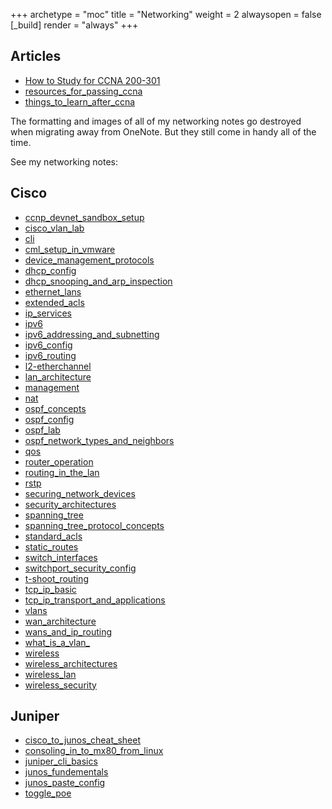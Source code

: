 +++ 
archetype = "moc" 
title = "Networking" 
weight = 2
alwaysopen = false
[_build]
  render = "always"
+++

## Articles
- [How to Study for CCNA 200-301](How%20to%20Study%20for%20CCNA%20200-301.md)
- [resources_for_passing_ccna](resources_for_passing_ccna.md)
- [things_to_learn_after_ccna](things_to_learn_after_ccna.md)

The formatting and images of all of my networking notes go destroyed when migrating away from OneNote. But they still come in handy all of the time. 

See my networking notes:

## Cisco
- [ccnp_devnet_sandbox_setup](perfectdarkmode1.github.io/content/networking/ccnp_devnet_sandbox_setup)
- [cisco_vlan_lab](cisco_vlan_lab)
- [cli](cli)
- [cml_setup_in_vmware](cml_setup_in_vmware)
- [device_management_protocols](device_management_protocols)
- [dhcp_config](dhcp_config)
- [dhcp_snooping_and_arp_inspection](dhcp_snooping_and_arp_inspection)
- [ethernet_lans](ethernet_lans)
- [extended_acls](extended_acls)
- [ip_services](ip_services)
- [ipv6](ipv6)
- [ipv6_addressing_and_subnetting](ipv6_addressing_and_subnetting)
- [ipv6_config](ipv6_config)
- [ipv6_routing](ipv6_routing)
- [l2-etherchannel](l2-etherchannel)
- [lan_architecture](lan_architecture)
- [management](management)
- [nat](nat)
- [ospf_concepts](ospf_concepts)
- [ospf_config](ospf_config)
- [ospf_lab](ospf_lab)
- [ospf_network_types_and_neighbors](ospf_network_types_and_neighbors)
- [qos](qos)
- [router_operation](router_operation)
- [routing_in_the_lan](routing_in_the_lan)
- [rstp](rstp)
- [securing_network_devices](securing_network_devices)
- [security_architectures](security_architectures)
- [spanning_tree](spanning_tree)
- [spanning_tree_protocol_concepts](spanning_tree_protocol_concepts)
- [standard_acls](standard_acls)
- [static_routes](static_routes)
- [switch_interfaces](switch_interfaces)
- [switchport_security_config](switchport_security_config)
- [t-shoot_routing](t-shoot_routing)
- [tcp_ip_basic](tcp_ip_basic)
- [tcp_ip_transport_and_applications](tcp_ip_transport_and_applications)
- [vlans](vlans)
- [wan_architecture](wan_architecture)
- [wans_and_ip_routing](wans_and_ip_routing)
- [what_is_a_vlan_](what_is_a_vlan_)
- [wireless](wireless)
- [wireless_architectures](wireless_architectures)
- [wireless_lan](wireless_lan)
- [wireless_security](wireless_security)

## Juniper
- [cisco_to_junos_cheat_sheet](cisco_to_junos_cheat_sheet)
- [consoling_in_to_mx80_from_linux](consoling_in_to_mx80_from_linux)
- [juniper_cli_basics](juniper_cli_basics)
- [junos_fundementals](junos_fundementals)
- [junos_paste_config](junos_paste_config)
- [toggle_poe](toggle_poe)
